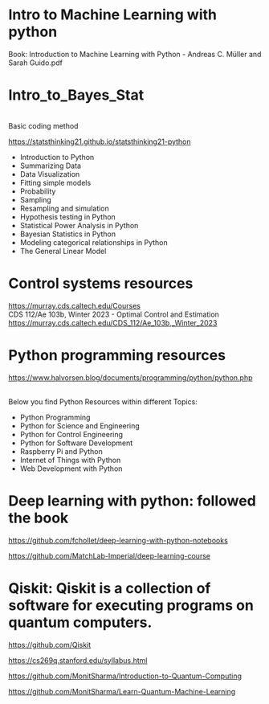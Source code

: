 # Intro to Machine Learning with python

Book: Introduction to Machine Learning with Python - Andreas C. Müller and Sarah Guido.pdf 

# Intro_to_Bayes_Stat
</br> Basic coding method

https://statsthinking21.github.io/statsthinking21-python


- Introduction to Python
- Summarizing Data
- Data Visualization
- Fitting simple models
- Probability
- Sampling
- Resampling and simulation
- Hypothesis testing in Python
- Statistical Power Analysis in Python
- Bayesian Statistics in Python
- Modeling categorical relationships in Python
- The General Linear Model


# Control systems resources
https://murray.cds.caltech.edu/Courses
</br> CDS 112/Ae 103b, Winter 2023 - Optimal Control and Estimation
https://murray.cds.caltech.edu/CDS_112/Ae_103b,_Winter_2023

# Python programming resources
https://www.halvorsen.blog/documents/programming/python/python.php

</br> Below you find Python Resources within different Topics:
- Python Programming
- Python for Science and Engineering
- Python for Control Engineering
- Python for Software Development
- Raspberry Pi and Python
- Internet of Things with Python
- Web Development with Python

# Deep learning with python: followed the book
https://github.com/fchollet/deep-learning-with-python-notebooks

https://github.com/MatchLab-Imperial/deep-learning-course


# Qiskit: Qiskit is a collection of software for executing programs on quantum computers.
https://github.com/Qiskit

https://cs269q.stanford.edu/syllabus.html

https://github.com/MonitSharma/Introduction-to-Quantum-Computing

https://github.com/MonitSharma/Learn-Quantum-Machine-Learning